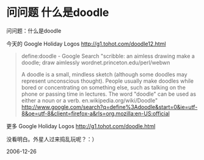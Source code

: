 # 问问题 什么是doodle

问问题：什么是doodle

今天的 Google Holiday Logos
http://g1.tohot.com/doodle12.html


> define:doodle - Google Search
> "scribble: an aimless drawing
> make a doodle; draw aimlessly
> wordnet.princeton.edu/perl/webwn
> 
> A doodle is a small, mindless sketch (although some doodles may represent unconscious thought). People usually make doodles while bored or concentrating on something else, such as talking on the phone or passing time in lectures. The word "doodle" can be used as either a noun or a verb.
> en.wikipedia.org/wiki/Doodle"
> http://www.google.com/search?q=define%3Adoodle&start=0&ie=utf-8&oe=utf-8&client=firefox-a&rls=org.mozilla:en-US:official

更多 Google Holiday Logos
http://g1.tohot.com/doodle.html

没看明白。外星人过来捣乱玩呢？：）


2006-12-26